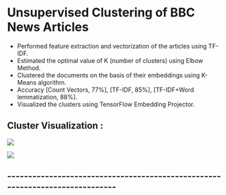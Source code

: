 # Unsupervised Clustering of BBC News Articles
* Performed feature extraction and vectorization of the articles using TF-IDF.
* Estimated the optimal value of K (number of clusters) using Elbow Method.
* Clustered the documents on the basis of their embeddings using K-Means algorithm.
* Accuracy [Count Vectors, 77%], [TF-IDF, 85%], [TF-IDF+Word lemmatization, 88%].
* Visualized the clusters using TensorFlow Embedding Projector.

## Cluster Visualization : 
![](https://github.com/amarsharma441/News-Articles-Clustering/blob/master/Embedding%20Projector%20-%20Visualization/Embedding%20projector%20-%20visualization%20of%20high-dimensional%20data_NEWS_CLUSTERS_1.gif)

![](https://github.com/amarsharma441/News-Articles-Clustering/blob/master/Embedding%20Projector%20-%20Visualization/Embedding%20projector%20-%20visualization%20of%20high-dimensional%20data_NEWS_CLUSTERS_2.gif)
## -----------------------------------------------------------------------------
